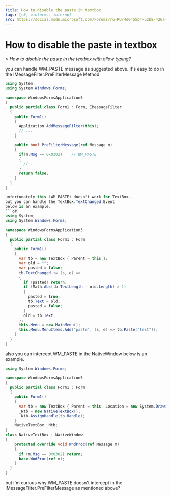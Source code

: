 ```yaml
---
title: How to disable the paste in textbox
tags: [c#, winforms, interop]
src: https://social.msdn.microsoft.com/Forums/ru-RU/4d0455b4-52b8-426a-a830-5dca9f3911cb/how-to-disable-the-paste-in-textbox?forum=winforms 
---
```

# How to disable the paste in textbox
*> How to disable the paste in the textbox with allow typing?*

you can handle WM_PASTE message as suggested above.
it's easy to do in the IMessageFilter.PreFilterMessage Method
```c#
using System;
using System.Windows.Forms;

namespace WindowsFormsApplication3
{
  public partial class Form1 : Form, IMessageFilter
  {
    public Form1()
    {
      Application.AddMessageFilter(this);
      // ...
    }

    public bool PreFilterMessage(ref Message m)
    {
      if(m.Msg == 0x0302)    // WM_PASTE
      {
        // ...
      } 
      return false;
    }
  }
}

unfortunately this (WM_PASTE) doesn't work for TextBox.
but you can handle the TextBox.TextChanged Event
below is an example.
```c#
using System;
using System.Windows.Forms;

namespace WindowsFormsApplication3
{
  public partial class Form1 : Form
  {
    public Form1()
    {
      var tb = new TextBox { Parent = this };
      var old = "";
      var pasted = false;
      tb.TextChanged += (s, e) =>
      {
        if (pasted) return;
        if (Math.Abs(tb.TextLength - old.Length) > 1)
        {
          pasted = true;
          tb.Text = old;
          pasted = false;
        }
        old = tb.Text;
      };
      this.Menu = new MainMenu();
      this.Menu.MenuItems.Add("paste", (s, e) => tb.Paste("test"));
    }
  }
}
```
also you can intercept WM_PASTE in the NativeWindow
below is an example.
```c#
using System.Windows.Forms;

namespace WindowsFormsApplication3
{
  public partial class Form1 : Form
  {
    public Form1()
    {
      var tb = new TextBox { Parent = this, Location = new System.Drawing.Point(10, 10) };
      _Ntb = new NativeTextBox();
      _Ntb.AssignHandle(tb.Handle);
    }
    NativeTextBox _Ntb;
}
class NativeTextBox : NativeWindow
{
    protected override void WndProc(ref Message m)
    {
      if (m.Msg == 0x0302) return;
      base.WndProc(ref m);
    }
  }
}
```
but i'm curious why WM_PASTE doesn't intercept in the  
IMessageFilter.PreFilterMessage as mentioned above?
